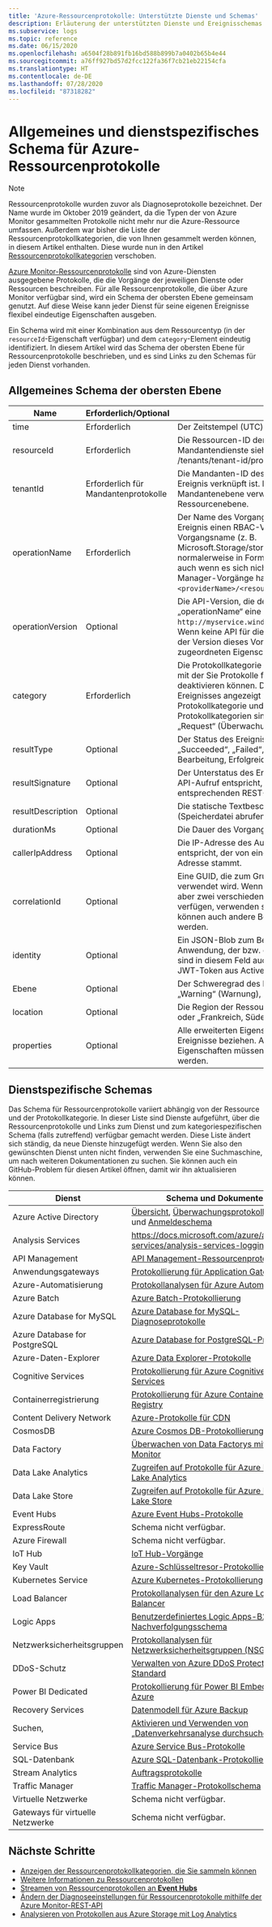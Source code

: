 ```yaml
---
title: 'Azure-Ressourcenprotokolle: Unterstützte Dienste und Schemas'
description: Erläuterung der unterstützten Dienste und Ereignisschemas für Azure-Ressourcenprotokolle.
ms.subservice: logs
ms.topic: reference
ms.date: 06/15/2020
ms.openlocfilehash: a6504f28b891fb16bd588b899b7a0402b65b4e44
ms.sourcegitcommit: a76ff927bd57d2fcc122fa36f7cb21eb22154cfa
ms.translationtype: HT
ms.contentlocale: de-DE
ms.lasthandoff: 07/28/2020
ms.locfileid: "87318282"
---
```

# <a name="common-and-service-specific-schema-for-azure-resource-logs"></a>Allgemeines und dienstspezifisches Schema für Azure-Ressourcenprotokolle

> [!NOTE]
> Ressourcenprotokolle wurden zuvor als Diagnoseprotokolle bezeichnet. Der Name wurde im Oktober 2019 geändert, da die Typen der von Azure Monitor gesammelten Protokolle nicht mehr nur die Azure-Ressource umfassen. Außerdem war bisher die Liste der Ressourcenprotokollkategorien, die von Ihnen gesammelt werden können, in diesem Artikel enthalten. Diese wurde nun in den Artikel [Ressourcenprotokollkategorien](resource-logs-categories.md) verschoben. 

[Azure Monitor-Ressourcenprotokolle](./platform-logs-overview.md) sind von Azure-Diensten ausgegebene Protokolle, die die Vorgänge der jeweiligen Dienste oder Ressourcen beschreiben. Für alle Ressourcenprotokolle, die über Azure Monitor verfügbar sind, wird ein Schema der obersten Ebene gemeinsam genutzt. Auf diese Weise kann jeder Dienst für seine eigenen Ereignisse flexibel eindeutige Eigenschaften ausgeben.

Ein Schema wird mit einer Kombination aus dem Ressourcentyp (in der `resourceId`-Eigenschaft verfügbar) und dem `category`-Element eindeutig identifiziert. In diesem Artikel wird das Schema der obersten Ebene für Ressourcenprotokolle beschrieben, und es sind Links zu den Schemas für jeden Dienst vorhanden.


## <a name="top-level-common-schema"></a>Allgemeines Schema der obersten Ebene

| Name | Erforderlich/Optional | BESCHREIBUNG |
|---|---|---|
| time | Erforderlich | Der Zeitstempel (UTC) des Ereignisses. |
| resourceId | Erforderlich | Die Ressourcen-ID der Ressource, die das Ereignis ausgegeben hat. Für Mandantendienste sieht das Format folgendermaßen aus: /tenants/tenant-id/providers/provider-name. |
| tenantId | Erforderlich für Mandantenprotokolle | Die Mandanten-ID des Active Directory-Mandanten, mit dem dieses Ereignis verknüpft ist. Diese Eigenschaft wird nur für Protokolle auf Mandantenebene verwendet. Sie erscheint nicht in Protokollen auf Ressourcenebene. |
| operationName | Erforderlich | Der Name des Vorgangs, für den dieses Ereignis steht. Wenn das Ereignis einen RBAC-Vorgang darstellt, ist dies der RBAC-Vorgangsname (z. B. Microsoft.Storage/storageAccounts/blobServices/blobs/Read). Ist normalerweise in Form eines Resource Manager-Vorgangs modelliert, auch wenn es sich nicht tatsächlich um dokumentierte Resource Manager-Vorgänge handelt (`Microsoft.<providerName>/<resourceType>/<subtype>/<Write/Read/Delete/Action>`). |
| operationVersion | Optional | Die API-Version, die dem Vorgang zugeordnet ist, wenn für „operationName“ eine API verwendet wurde (z. B. `http://myservice.windowsazure.net/object?api-version=2016-06-01`). Wenn keine API für diesen Vorgang vorhanden ist, entspricht die Version der Version dieses Vorgangs für den Fall, dass sich die dem Vorgang zugeordneten Eigenschaften in Zukunft ändern. |
| category | Erforderlich | Die Protokollkategorie des Ereignisses. „category“ ist die Granularität, mit der Sie Protokolle für eine bestimmte Ressource aktivieren oder deaktivieren können. Die Eigenschaften, die im Eigenschaftenblob eines Ereignisses angezeigt werden, sind für eine bestimmte Protokollkategorie und einen Ressourcentyp gleich. Häufige Protokollkategorien sind „Audit“, „Operational“, „Execution“ und „Request“ (Überwachung, Betrieb, Ausführung, Anforderung). |
| resultType | Optional | Der Status des Ereignisses. Häufige Werte sind „Started“, „In Progress“, „Succeeded“, „Failed“, „Active“ und „Resolved“ (Gestartet, In Bearbeitung, Erfolgreich, Fehler, Aktiv, Gelöst). |
| resultSignature | Optional | Der Unterstatus des Ereignisses. Wenn dieser Vorgang einem REST-API-Aufruf entspricht, ist dieses Feld der HTTP-Statuscode des entsprechenden REST-Aufrufs. |
| resultDescription | Optional | Die statische Textbeschreibung dieses Vorgangs, z. B. „Get storage file“ (Speicherdatei abrufen). |
| durationMs | Optional | Die Dauer des Vorgangs in Millisekunden. |
| callerIpAddress | Optional | Die IP-Adresse des Aufrufers, wenn der Vorgang einem API-Aufruf entspricht, der von einer Entität mit einer öffentlich verfügbaren IP-Adresse stammt. |
| correlationId | Optional | Eine GUID, die zum Gruppieren eines Satzes mit verwandten Ereignissen verwendet wird. Wenn zwei Ereignisse über denselben „operationName“, aber zwei verschiedene Status (z. B. „Started“ und „Succeeded“) verfügen, verwenden sie in der Regel dieselbe Korrelations-ID. Hiermit können auch andere Beziehungen zwischen Ereignissen dargestellt werden. |
| identity | Optional | Ein JSON-Blob zum Beschreiben der Identität des Benutzers oder der Anwendung, der bzw. die den Vorgang durchgeführt hat. Normalerweise sind in diesem Feld auch die Autorisierung und die Ansprüche bzw. das JWT-Token aus Active Directory enthalten. |
| Ebene | Optional | Der Schweregrad des Ereignisses. Er kann „Informational“ (Information), „Warning“ (Warnung), „Error“ (Fehler) oder „Critical“ (Kritisch) lauten. |
| location | Optional | Die Region der Ressource, die das Ereignis ausgibt, z. B „USA, Osten“ oder „Frankreich, Süden“. |
| properties | Optional | Alle erweiterten Eigenschaften, die sich auf die jeweilige Kategorie der Ereignisse beziehen. Alle benutzerdefinierten bzw. eindeutigen Eigenschaften müssen in diesem „Teil B“ des Schemas angeordnet werden. |

## <a name="service-specific-schemas"></a>Dienstspezifische Schemas

Das Schema für Ressourcenprotokolle variiert abhängig von der Ressource und der Protokollkategorie. In dieser Liste sind Dienste aufgeführt, über die Ressourcenprotokolle und Links zum Dienst und zum kategoriespezifischen Schema (falls zutreffend) verfügbar gemacht werden. Diese Liste ändert sich ständig, da neue Dienste hinzugefügt werden. Wenn Sie also den gewünschten Dienst unten nicht finden, verwenden Sie eine Suchmaschine, um nach weiteren Dokumentationen zu suchen. Sie können auch ein GitHub-Problem für diesen Artikel öffnen, damit wir ihn aktualisieren können.

| Dienst | Schema und Dokumente |
| --- | --- |
| Azure Active Directory | [Übersicht](../../active-directory/reports-monitoring/concept-activity-logs-azure-monitor.md), [Überwachungsprotokollschema](../../active-directory/reports-monitoring/reference-azure-monitor-audit-log-schema.md) und [Anmeldeschema](../../active-directory/reports-monitoring/reference-azure-monitor-sign-ins-log-schema.md) |
| Analysis Services | https://docs.microsoft.com/azure/analysis-services/analysis-services-logging |
| API Management | [API Management-Ressourcenprotokolle](../../api-management/api-management-howto-use-azure-monitor.md#resource-logs) |
| Anwendungsgateways |[Protokollierung für Application Gateway](../../application-gateway/application-gateway-diagnostics.md) |
| Azure-Automatisierung |[Protokollanalysen für Azure Automation](../../automation/automation-manage-send-joblogs-log-analytics.md) |
| Azure Batch |[Azure Batch-Protokollierung](../../batch/batch-diagnostics.md) |
| Azure Database for MySQL | [Azure Database for MySQL-Diagnoseprotokolle](../../mysql/concepts-server-logs.md#diagnostic-logs) |
| Azure Database for PostgreSQL | [Azure Database for PostgreSQL-Protokolle](../../postgresql/concepts-server-logs.md#resource-logs) |
| Azure-Daten-Explorer | [Azure Data Explorer-Protokolle](/azure/data-explorer/using-diagnostic-logs) |
| Cognitive Services | [Protokollierung für Azure Cognitive Services](../../cognitive-services/diagnostic-logging.md) |
| Containerregistrierung | [Protokollierung für Azure Container Registry](../../container-registry/container-registry-diagnostics-audit-logs.md) |
| Content Delivery Network | [Azure-Protokolle für CDN](../../cdn/cdn-azure-diagnostic-logs.md) |
| CosmosDB | [Azure Cosmos DB-Protokollierung](../../cosmos-db/monitor-cosmos-db.md) |
| Data Factory | [Überwachen von Data Factorys mit Azure Monitor](../../data-factory/monitor-using-azure-monitor.md) |
| Data Lake Analytics |[Zugreifen auf Protokolle für Azure Data Lake Analytics](../../data-lake-analytics/data-lake-analytics-diagnostic-logs.md) |
| Data Lake Store |[Zugreifen auf Protokolle für Azure Data Lake Store](../../data-lake-store/data-lake-store-diagnostic-logs.md) |
| Event Hubs |[Azure Event Hubs-Protokolle](../../event-hubs/event-hubs-diagnostic-logs.md) |
| ExpressRoute | Schema nicht verfügbar. |
| Azure Firewall | Schema nicht verfügbar. |
| IoT Hub | [IoT Hub-Vorgänge](../../iot-hub/iot-hub-monitor-resource-health.md#use-azure-monitor) |
| Key Vault |[Azure-Schlüsseltresor-Protokollierung](../../key-vault/general/logging.md) |
| Kubernetes Service |[Azure Kubernetes-Protokollierung](../../aks/view-master-logs.md#log-event-schema) |
| Load Balancer |[Protokollanalysen für den Azure Load Balancer](../../load-balancer/load-balancer-monitor-log.md) |
| Logic Apps |[Benutzerdefiniertes Logic Apps-B2B-Nachverfolgungsschema](../../logic-apps/logic-apps-track-integration-account-custom-tracking-schema.md) |
| Netzwerksicherheitsgruppen |[Protokollanalysen für Netzwerksicherheitsgruppen (NSGs)](../../virtual-network/virtual-network-nsg-manage-log.md) |
| DDoS-Schutz | [Verwalten von Azure DDoS Protection Standard](../../virtual-network/manage-ddos-protection.md) |
| Power BI Dedicated | [Protokollierung für Power BI Embedded in Azure](/power-bi/developer/azure-pbie-diag-logs) |
| Recovery Services | [Datenmodell für Azure Backup](../../backup/backup-azure-reports-data-model.md)|
| Suchen, |[Aktivieren und Verwenden von „Datenverkehrsanalyse durchsuchen“](../../search/search-traffic-analytics.md) |
| Service Bus |[Azure Service Bus-Protokolle](../../service-bus-messaging/service-bus-diagnostic-logs.md) |
| SQL-Datenbank | [Azure SQL-Datenbank-Protokollierung](../../azure-sql/database/metrics-diagnostic-telemetry-logging-streaming-export-configure.md) |
| Stream Analytics |[Auftragsprotokolle](../../stream-analytics/stream-analytics-job-diagnostic-logs.md) |
| Traffic Manager | [Traffic Manager-Protokollschema](../../traffic-manager/traffic-manager-diagnostic-logs.md) |
| Virtuelle Netzwerke | Schema nicht verfügbar. |
| Gateways für virtuelle Netzwerke | Schema nicht verfügbar. |


## <a name="next-steps"></a>Nächste Schritte

* [Anzeigen der Ressourcenprotokollkategorien, die Sie sammeln können](resource-logs-categories.md)
* [Weitere Informationen zu Ressourcenprotokollen](./platform-logs-overview.md)
* [Streamen von Ressourcenprotokollen an **Event Hubs**](./resource-logs.md#send-to-azure-event-hubs)
* [Ändern der Diagnoseeinstellungen für Ressourcenprotokolle mithilfe der Azure Monitor-REST-API](/rest/api/monitor/diagnosticsettings)
* [Analysieren von Protokollen aus Azure Storage mit Log Analytics](./resource-logs.md#send-to-log-analytics-workspace)

